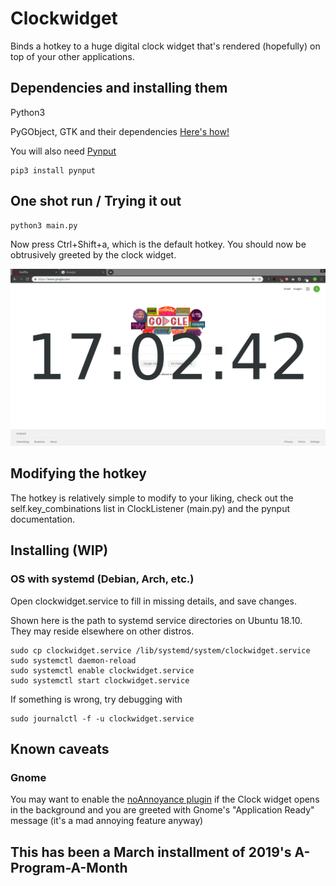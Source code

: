 # Clockwidget

Binds a hotkey to a huge digital clock widget that's rendered (hopefully) on top of your other applications.

## Dependencies and installing them
Python3

PyGObject, GTK and their dependencies
[Here's how!](https://pygobject.readthedocs.io/en/latest/getting_started.html#windows-getting-started)

You will also need [Pynput](https://pypi.org/project/pynput/)
```
pip3 install pynput
```

## One shot run / Trying it out
```
python3 main.py
```
Now press Ctrl+Shift+a, which is the default hotkey.
You should now be obtrusively greeted by the clock widget.

![](https://github.com/steina1989/clockwidget/blob/master/demo.png)


## Modifying the hotkey
The hotkey is relatively simple to modify to your liking, check out the self.key_combinations list in ClockListener (main.py) and the pynput documentation.

## Installing (WIP)
### OS with systemd (Debian, Arch, etc.)
Open clockwidget.service to fill in missing details, and save changes.

Shown here is the path to systemd service directories on Ubuntu 18.10. They may reside elsewhere on other distros.
```
sudo cp clockwidget.service /lib/systemd/system/clockwidget.service
sudo systemctl daemon-reload
sudo systemctl enable clockwidget.service
sudo systemctl start clockwidget.service
```
If something is wrong, try debugging with
```
sudo journalctl -f -u clockwidget.service
```


## Known caveats
### Gnome
You may want to enable the [noAnnoyance plugin](https://extensions.gnome.org/extension/1236/noannoyance/) if the Clock widget opens in the background and you are greeted with Gnome's "Application Ready" message (it's a mad annoying feature anyway)

## This has been a March installment of 2019's A-Program-A-Month
